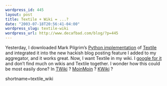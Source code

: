 ```yaml
--- 
wordpress_id: 445
layout: post
title: Textile + Wiki = ...?
date: "2003-07-18T20:56:41-04:00"
wordpress_slug: textile-wiki
wordpress_url: http://www.decafbad.com/blog/?p=445
---
```

<p>Yesterday, I downloaded Mark Pilgrim&#8217;s <a href="http://diveintomark.org/projects/pytextile/">Python implementation</a> of <a href="http://www.textism.com/tools/textile/">Textile</a> and integrated it into the new hackish blog posting feature I added to my aggregator, and it works great.  Now, I want Textile in my wiki.  I <a href="http://www.google.com/search?q=wiki+textile&#38;ie=UTF-8&#38;oe=UTF-8">google for it</a> and don&#8217;t find much on wikis and Textile together.  I wonder how this could be most easily done?  In <a href="http://www.twiki.org">TWiki</a> ? <a href="http://moin.sourceforge.net/">MoinMoin</a> ? <a href="http://www.kwiki.org">KWiki</a> ?</p>
<!--more-->
shortname=textile_wiki
